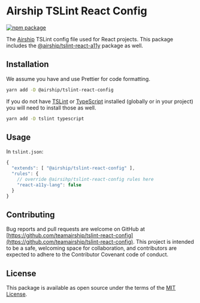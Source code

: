 # Airship TSLint React Config

[![npm package](https://img.shields.io/npm/v/@airship/tslint-react-config.svg?style=flat-square)](https://www.npmjs.org/package/@airship/tslint-react-config)

The [Airship](https://teamarship.com) TSLint config file used for React projects. This package includes the [@airship/tslint-react-a11y](https://www.npmjs.com/package/@airship/tslint-react-a11y) package as well.

## Installation

We assume you have and use Prettier for code formatting.

```bash
yarn add -D @airship/tslint-react-config
```

If you do not have [TSLint](https://palantir.github.io/tslint/) or [TypeScript](https://www.typescriptlang.org/) installed (globally or in your project) you will need to install those as well.

```bash
yarn add -D tslint typescript
```

## Usage

In `tslint.json`:

```javascript
{
  "extends": [ "@airship/tslint-react-config" ],
  "rules": {
    // override @airsihp/tslint-react-config rules here
    "react-a11y-lang": false
  }
}
```

## Contributing

Bug reports and pull requests are welcome on GitHub at [https://github.com/teamairship/tslint-react-config](https://github.com/teamairship/tslint-react-config). This project is intended to be a safe, welcoming space for collaboration, and contributors are expected to adhere to the Contributor Covenant code of conduct.

## License

This package is available as open source under the terms of the [MIT License](https://github.com/teamairship/tslint-react-config/blob/master/LICENSE).
